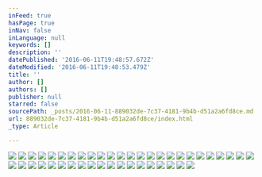 ```yaml
---
inFeed: true
hasPage: true
inNav: false
inLanguage: null
keywords: []
description: ''
datePublished: '2016-06-11T19:48:57.672Z'
dateModified: '2016-06-11T19:48:53.479Z'
title: ''
author: []
authors: []
publisher: null
starred: false
sourcePath: _posts/2016-06-11-889032de-7c37-4181-9b4b-d51a2a6fd8ce.md
url: 889032de-7c37-4181-9b4b-d51a2a6fd8ce/index.html
_type: Article

---
```

![](https://the-grid-user-content.s3-us-west-2.amazonaws.com/5f309643-84f8-4a83-bd83-23514c8f298f.jpg)
![](https://the-grid-user-content.s3-us-west-2.amazonaws.com/f2f6e6c7-cc9c-4b5f-8b6e-7512746347e6.jpg)
![](https://the-grid-user-content.s3-us-west-2.amazonaws.com/8d67ed3e-c48b-48ed-b989-1180c9434d84.jpg)
![](https://the-grid-user-content.s3-us-west-2.amazonaws.com/7d5daf75-0076-47b7-b0e5-093bd8b9c619.jpg)
![](https://the-grid-user-content.s3-us-west-2.amazonaws.com/2ca8c723-694e-46f0-a81c-72dc564ff7db.jpg)
![](https://the-grid-user-content.s3-us-west-2.amazonaws.com/a4893e05-01a2-4b29-bb70-fb2d0893d4e8.jpg)
![](https://the-grid-user-content.s3-us-west-2.amazonaws.com/2a8ef451-39f4-4012-845b-0cabe04d2b99.jpg)
![](https://the-grid-user-content.s3-us-west-2.amazonaws.com/2757e1c0-af5a-4348-81f0-f0d93ae28f1a.jpg)
![](https://the-grid-user-content.s3-us-west-2.amazonaws.com/bb045b4a-fa1b-486f-9010-1512b12c8978.jpg)
![](https://the-grid-user-content.s3-us-west-2.amazonaws.com/920c92f8-372f-4883-bdd0-061b1434b35d.jpg)
![](https://the-grid-user-content.s3-us-west-2.amazonaws.com/c8a951cb-cbb4-49e5-acf0-051fd29de736.jpg)
![](https://the-grid-user-content.s3-us-west-2.amazonaws.com/3ab157b2-edcb-4a9b-813f-50df50794d18.jpg)
![](https://the-grid-user-content.s3-us-west-2.amazonaws.com/4be10ae5-6b86-4bb2-86ea-8874a5756dc4.jpg)
![](https://the-grid-user-content.s3-us-west-2.amazonaws.com/9f6089f5-e85c-422d-8706-50c1349f0fae.jpg)
![](https://the-grid-user-content.s3-us-west-2.amazonaws.com/5df6c501-cb69-4028-a1d1-9b587815ee8f.jpg)
![](https://the-grid-user-content.s3-us-west-2.amazonaws.com/213bdf38-df4b-4df9-b6b9-d55874f9808d.jpg)
![](https://the-grid-user-content.s3-us-west-2.amazonaws.com/9d74292d-3933-4469-a1e3-ddb34bdb7b3b.jpg)
![](https://the-grid-user-content.s3-us-west-2.amazonaws.com/69023d4f-55f0-41da-88fb-c9d2e82259bf.jpg)
![](https://the-grid-user-content.s3-us-west-2.amazonaws.com/3571962d-44c7-4462-b791-8c2e6724fb79.jpg)
![](https://the-grid-user-content.s3-us-west-2.amazonaws.com/22c8b9a5-2e8d-4600-98f7-768487860399.jpg)
![](https://the-grid-user-content.s3-us-west-2.amazonaws.com/f1709412-b805-4a4a-92af-cfad3c399505.jpg)
![](https://the-grid-user-content.s3-us-west-2.amazonaws.com/63e73817-5dfd-4886-954d-9c1259c066d6.jpg)
![](https://the-grid-user-content.s3-us-west-2.amazonaws.com/f88b6fc3-e9f2-483a-b5fa-eb5993d54c11.jpg)
![](https://the-grid-user-content.s3-us-west-2.amazonaws.com/59c6cd39-ff5a-44d4-9d35-abca4a91a98b.jpg)
![](https://the-grid-user-content.s3-us-west-2.amazonaws.com/6c805ecd-c164-46b6-97ee-2d6d775189d3.jpg)
![](https://the-grid-user-content.s3-us-west-2.amazonaws.com/1120348f-5822-4abf-8580-485fc92e1fba.jpg)
![](https://the-grid-user-content.s3-us-west-2.amazonaws.com/7468d724-50f8-4840-af41-d92b9d75191d.jpg)
![](https://the-grid-user-content.s3-us-west-2.amazonaws.com/e77ae927-ce2a-4cb2-9454-64fc6b5cdb38.jpg)
![](https://the-grid-user-content.s3-us-west-2.amazonaws.com/b7f876c6-adac-4b1a-bb0e-25efa23f3f2c.jpg)
![](https://the-grid-user-content.s3-us-west-2.amazonaws.com/4a34a3c8-56a9-430d-9814-dd1da07a7fb7.jpg)
![](https://the-grid-user-content.s3-us-west-2.amazonaws.com/41e83cf6-2689-4ff1-b26e-d7878939db9a.jpg)
![](https://the-grid-user-content.s3-us-west-2.amazonaws.com/391f304f-e7c0-4ced-875f-ab298f2fc367.jpg)
![](https://the-grid-user-content.s3-us-west-2.amazonaws.com/9b997839-7fba-4fed-8379-259d20cf72e6.jpg)
![](https://the-grid-user-content.s3-us-west-2.amazonaws.com/2c288ebd-7ee9-4c34-beb5-4b91cf301e33.jpg)
![](https://the-grid-user-content.s3-us-west-2.amazonaws.com/cda5148a-6652-40b5-a021-1ee50e842418.jpg)
![](https://the-grid-user-content.s3-us-west-2.amazonaws.com/714703fb-a2f3-4d53-b067-8dd74dcf723a.jpg)
![](https://the-grid-user-content.s3-us-west-2.amazonaws.com/a2eb6cf2-0fea-448d-b2e9-1967ff02e0e8.jpg)
![](https://the-grid-user-content.s3-us-west-2.amazonaws.com/42340f82-61c3-45e2-8610-d34b8b261cb0.jpg)
![](https://the-grid-user-content.s3-us-west-2.amazonaws.com/9f0bc29f-c8a4-4cb9-842c-5cb10fa6b631.jpg)
![](https://the-grid-user-content.s3-us-west-2.amazonaws.com/a61bea69-2e5d-4bd1-aa7e-dad1ce8945b7.jpg)
![](https://the-grid-user-content.s3-us-west-2.amazonaws.com/909acd55-7953-4d5a-8f13-45810787ec1b.jpg)
![](https://the-grid-user-content.s3-us-west-2.amazonaws.com/5678db4d-d9b0-4092-9a8e-13ee78e4a4b1.jpg)
![](https://the-grid-user-content.s3-us-west-2.amazonaws.com/42a1b60d-796c-461b-bd80-a29ded40df32.jpg)
![](https://the-grid-user-content.s3-us-west-2.amazonaws.com/4442f4f0-d63d-4186-b8aa-ed829e9d79b2.jpg)
